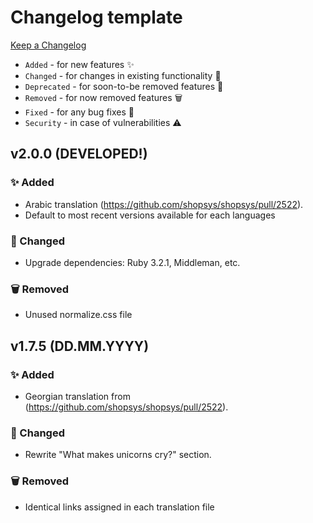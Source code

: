# Changelog template
[Keep a Changelog](https://keepachangelog.com/en/1.1.0/)

* `Added` - for new features ✨
* `Changed` - for changes in existing functionality 🔨
* `Deprecated` - for soon-to-be removed features 🛑
* `Removed` - for now removed features 🗑️
* `Fixed` - for any bug fixes 🐛
* `Security` - in case of vulnerabilities ⚠️

## v2.0.0 (DEVELOPED!)

### ✨ Added
* Arabic translation (https://github.com/shopsys/shopsys/pull/2522).
* Default to most recent versions available for each languages

### 🔨 Changed
* Upgrade dependencies: Ruby 3.2.1, Middleman, etc.

### 🗑️ Removed
* Unused normalize.css file

## v1.7.5 (DD.MM.YYYY)

### ✨ Added
* Georgian translation from (https://github.com/shopsys/shopsys/pull/2522).

### 🔨 Changed
* Rewrite "What makes unicorns cry?" section.

### 🗑️ Removed
* Identical links assigned in each translation file
